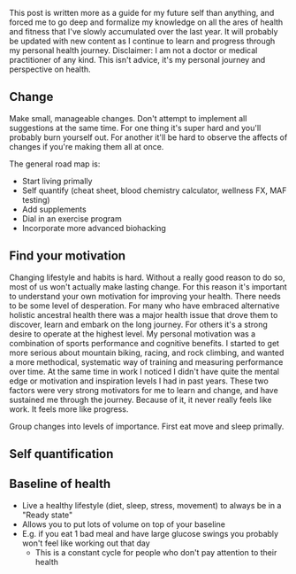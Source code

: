 This post is written more as a guide for my future self than anything, and
forced me to go deep and formalize my knowledge on all the ares of health and
fitness that I've slowly accumulated over the last year. It will probably be
updated with new content as I continue to learn and progress through my
personal health journey. Disclaimer: I am not a doctor or medical practitioner
of any kind. This isn't advice, it's my personal journey and perspective on
health.

## Change

Make small, manageable changes. Don't attempt to implement all suggestions at
the same time. For one thing it's super hard and you'll probably burn yourself
out. For another it'll be hard to observe the affects of changes if you're
making them all at once.

The general road map is:

- Start living primally
- Self quantify (cheat sheet, blood chemistry calculator, wellness FX, MAF testing)
- Add supplements
- Dial in an exercise program
- Incorporate more advanced biohacking


## Find your motivation

Changing lifestyle and habits is hard. Without a really good reason to do so,
most of us won't actually make lasting change. For this reason it's important to
understand your own motivation for improving your health. There needs to be some
level of desperation. For many who have embraced alternative holistic ancestral
health there was a major health issue that drove them to discover, learn and
embark on the long journey. For others it's a strong desire to operate at the
highest level. My personal motivation was a combination of sports performance
and cognitive benefits. I started to get more serious about mountain biking,
racing, and rock climbing, and wanted a more methodical, systematic way of
training and measuring performance over time. At the same time in work I noticed
I didn't have quite the mental edge or motivation and inspiration levels I had
in past years. These two factors were very strong motivators for me to learn and
change, and have sustained me through the journey. Because of it, it never
really feels like work. It feels more like progress.

Group changes into levels of importance. First eat move and sleep primally.

## Self quantification

## Baseline of health

- Live a healthy lifestyle (diet, sleep, stress, movement) to always be in a
  "Ready state"
- Allows you to put lots of volume on top of your baseline
- E.g. if you eat 1 bad meal and have large glucose swings you probably won't
  feel like working out that day
  - This is a constant cycle for people who don't pay attention to their health
